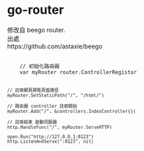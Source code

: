 go-router
=========
<p>
修改自 beego router. <br />
出處 <br />
https://github.com/astaxie/beego <br />
</p>


<code>
	// 初始化路由器
	var myRouter router.ControllerRegistor
	
	// 註冊網頁靜態頁面路徑
	myRouter.SetStaticPath("/", "/html/")

	// 路由器 controller 註冊開始
	myRouter.Add("/", &controllers.IndexController{})

	// 註冊結束 啟動伺服器
	http.HandleFunc("/", myRouter.ServeHTTP)

	open.Run("http://127.0.0.1:8123")
	http.ListenAndServe(":8123", nil)

</code>
